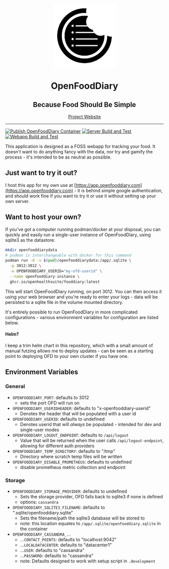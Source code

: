 <div align="center">
    <img width="200" src="/assets/ofd_logo.svg" alt="OFD Logo">
<h1>OpenFoodDiary</h1>
<h2>Because Food Should Be Simple</h2>
<a href="https://www.openfooddiary.com/">Project Website</a>
<hr/>
</div>

[![Publish OpenFoodDiary Container](https://github.com/OpenHealthSuite/fooddiary/actions/workflows/publish.yml/badge.svg)](https://github.com/OpenHealthSuite/fooddiary/actions/workflows/publish.yml)
[![Server Build and Test](https://github.com/OpenHealthSuite/fooddiary/actions/workflows/build_and_test_server.yml/badge.svg)](https://github.com/OpenHealthSuite/fooddiary/actions/workflows/build_and_test_server.yml) [![Webapp Build and Test](https://github.com/OpenHealthSuite/fooddiary/actions/workflows/build_and_test_webapp.yml/badge.svg)](https://github.com/OpenHealthSuite/fooddiary/actions/workflows/build_and_test_webapp.yml)

This application is designed as a FOSS webapp for tracking your food. It doesn't want to do anything fancy with the data, nor try and gamify the process - it's intended to be as neutral as possible.

## Just want to try it out?

I host this app for my own use at [https://app.openfooddiary.com](https://app.openfooddiary.com) - it is behind simple google authentication, and should work fine if you want to try it or use it without setting up your own server.

## Want to host your own?

If you've got a computer running podman/docker at your disposal, you can quickly and easily run a single-user instance of OpenFoodDiary, using sqlite3 as the datastore:

```bash
mkdir openfooddiarydata
# podman is interchangeable with docker for this command
podman run -d -v $(pwd)/openfooddiarydata:/app/.sqlite \
  -p 3012:3012 \
  -e OPENFOODDIARY_USERID="my-ofd-userid" \
  --name openfooddiary-instance \
  ghcr.io/openhealthsuite/fooddiary:latest
```

This will start OpenFoodDiary running, on port 3012. You can then access it using your web browser and you're ready to enter your logs - data will be persisted to a sqlite file in the volume mounted directory.

It's entirely possible to run OpenFoodDiary in more complicated configurations - various environment variables for configuration are listed below.

#### Helm?

I keep a trim helm chart in this repository, which with a small amount of manual futzing allows me to deploy updates - can be seen as a starting point to deploying OFD to your own cluster if you have one.

## Environment Variables

### General

- `OPENFOODDIARY_PORT`: defaults to 3012
  - sets the port OFD will run on
- `OPENFOODDIARY_USERIDHEADER`: defaults to "x-openfooddiary-userid"
  - Denotes the header that will be populated with a user id
- `OPENFOODDIARY_USERID`: defaults to undefined
  - Denotes userid that will _always_ be populated - intended for dev and single-user modes
- `OPENFOODDIARY_LOGOUT_ENDPOINT`: defaults to `/api/logout`
  - Value that will be returned when the user calls `/api/logout-endpoint`, allowing for different auth providers
- `OPENFOODDIARY_TEMP_DIRECTORY`: defaults to "/tmp"
  - Directory where scratch temp files will be written
- `OPENFOODDIARY_DISABLE_PROMETHEUS`: defaults to undefined
  - disable prometheus metric collection and endpoint

### Storage

- `OPENFOODDIARY_STORAGE_PROVIDER`: defaults to undefined
  - Sets the storage provider, OFD falls back to sqlite3 if none is defined
  - options: `cassandra`
- `OPENFOODDIARY_SQLITE3_FILENAME`: defaults to ".sqlite/openfooddiary.sqlite"
  - Sets the filename/path the sqlite3 database will be stored to
  - note: this location equates to `/app/.sqlite/openfooddiary.sqlite` in the container
- `OPENFOODDIARY_CASSANDRA_`...
  - ...`CONTACT_POINTS`: defaults to "localhost:9042"
  - ...`LOCALDATACENTER`: defaults to "datacenter1"
  - ...`USER`: defaults to "cassandra"
  - ...`PASSWORD`: defaults to "cassandra"
  - note: Defaults designed to work with setup script in `.development`
